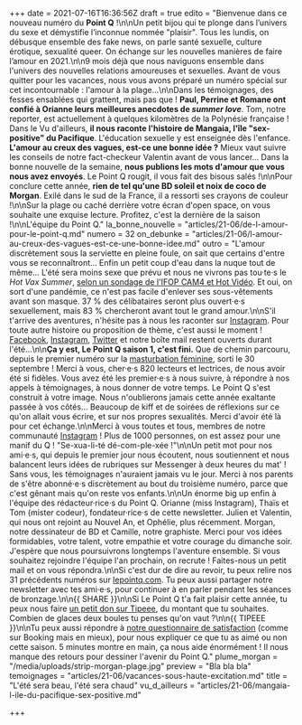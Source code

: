 +++
date = 2021-07-16T16:36:56Z
draft = true
edito = "Bienvenue dans ce nouveau numéro du **Point Q** !\n\nUn petit bijou qui te plonge dans l’univers du sexe et démystifie l’inconnue nommée \"plaisir\". Tous les lundis, on débusque ensemble des fake news, on parle santé sexuelle, culture érotique, sexualité queer. On échange sur les nouvelles manières de faire l’amour en 2021.\n\n9 mois déjà que nous naviguons ensemble dans l'univers des nouvelles relations amoureuses et sexuelles. Avant de vous quitter pour les vacances, nous vous avons préparé un numéro spécial sur cet incontournable : l'amour à la plage...\n\nDans les témoignages, des fesses ensablées qui grattent, mais pas que ! **Paul, Perrine et Romane ont confié à Orianne leurs meilleures anecdotes de _summer love_**. Tom, notre reporter, est actuellement à quelques kilomètres de la Polynésie française ! Dans le Vu d'ailleurs, **il nous raconte l'histoire de Mangaia, l'île \"sex-positive\" du Pacifique**. L'éducation sexuelle y est enseignée dès l'enfance. **L'amour au creux des vagues, est-ce une bonne idée ?** Mieux vaut suivre les conseils de notre fact-checkeur Valentin avant de vous lancer... Dans la bonne nouvelle de la semaine, **nous publions les mots d'amour que vous nous avez envoyés**. Le Point Q rougit, il vous fait des bisous salés !\n\nPour conclure cette année, **rien de tel qu'une BD soleil et noix de coco de Morgan**. Exilé dans le sud de la France, il a ressorti ses crayons de couleur !\n\nSur la plage ou caché derrière votre écran d'open space, on vous souhaite une exquise lecture. Profitez, c'est la dernière de la saison !\n\nL'équipe du Point Q."
la_bonne_nouvelle = "articles/21-06/de-l-amour-pour-le-point-q.md"
numero = 32
on_debunke = "articles/21-06/l-amour-au-creux-des-vagues-est-ce-une-bonne-idee.md"
outro = "L'amour discrètement sous la serviette en pleine foule, on sait que certains d'entre vous se reconnaîtront... Enfin un petit coup d'eau dans la nuque tout de même... L'été sera moins sexe que prévu et nous ne vivrons pas tou·te·s le _Hot Vax Summer_, [selon un sondage de l'IFOP CAM4 et Hot Vidéo](https://www.ifop.com/publication/lete-2021-le-summer-of-love-de-la-generation-covid/). Et oui, on sort d'une pandémie, ce n'est pas facile d'enlever ses sous-vêtements avant son masque. 37 % des célibataires seront plus ouvert·e·s sexuellement, mais 83 % chercheront avant tout le grand amour.\n\nS'il t'arrive des aventures, n'hésite pas à nous les raconter sur [Instagram](https://www.instagram.com/lepoint.q/). Pour toute autre histoire ou proposition de thème, c'est aussi le moment ! [Facebook](https://www.facebook.com), [Instagram](https://www.instagram.com/lepoint.q/), [Twitter](https://twitter.com/LePointQ) et notre boîte mail restent ouverts durant l'été...\n\n**Ça y est, Le Point Q saison 1, c'est fini.** Que de chemin parcouru, depuis le premier numéro sur la [masturbation féminine](https://lepointq.com/newsletters/le-plaisir-dans-tous-ses-etats/), sorti le 30 septembre ! Merci à vous, cher·e·s 820 lecteurs et lectrices, de nous avoir été si fidèles. Vous avez été les premier·e·s à nous suivre, à répondre à nos appels à témoignages, à nous donner de votre temps. Le Point Q s'est construit à votre image. Nous n'oublierons jamais cette année exaltante passée à vos côtés... Beaucoup de kiff et de soirées de réflexions sur ce qu'on allait vous écrire, et sur nos propres sexualités. Merci d'avoir été là pour cet échange.\n\nMerci à vous toutes et tous, membres de notre communauté [Instagram](https://www.instagram.com/lepoint.q/) ! Plus de 1000 personnes, on est assez pour une manif du Q ! \"Se-xua-li-té dé-com-ple-xée !\"\n\nUn petit mot pour nos ami·e·s, qui depuis le premier jour nous écoutent, nous soutiennent et nous balancent leurs idées de rubriques sur Messenger à deux heures du mat' ! Sans vous, les témoignages n'auraient jamais vu le jour. Merci à nos parents de s'être abonné·e·s discrètement au bout du troisième numéro, parce que c'est gênant mais qu'on reste vos enfants.\n\nUn énorme big up enfin à l'équipe des rédacteur·rice·s du Point Q. Orianne (miss Instagram), Thaïs et Tom (mister codeur), fondateur·rice·s de cette newsletter. Julien et Valentin, qui nous ont rejoint au Nouvel An, et Ophélie, plus récemment. Morgan, notre dessinateur de BD et Camille, notre graphiste. Merci pour vos idées formidables, votre talent, votre empathie et votre courage du dimanche soir. J'espère que nous poursuivrons longtemps l'aventure ensemble. Si vous souhaitez rejoindre l'équipe l'an prochain, on recrute ! Faites-nous un petit mail et on vous répondra.\n\nSi c'est dur de dire au revoir, tu peux relire nos 31 précédents numéros sur [lepointq.com](https://lepointq.com/). Tu peux aussi partager notre newsletter avec tes ami·e·s, pour continuer à en parler pendant les séances de bronzage.\n\n{{ SHARE }}\n\nSi Le Point Q t'a fait plaisir cette année, tu peux nous faire [un petit don sur Tipeee](https://fr.tipeee.com/le-point-q), du montant que tu souhaites. Combien de glaces deux boules tu penses qu'on vaut ?\n\n{{ TIPEEE }}\n\nTu peux aussi répondre à [notre questionnaire de satisfaction](https://forms.gle/jk4UxArCYFooH4UQ6) (comme sur Booking mais en mieux), pour nous expliquer ce que tu as aimé ou non cette saison. 5 minutes montre en main, ça nous aide énormément ! Il nous manque des retours pour dessiner l'avenir du Point Q."
plume_morgan = "/media/uploads/strip-morgan-plage.jpg"
preview = "Bla bla bla"
temoignages = "articles/21-06/vacances-sous-haute-excitation.md"
title = "L'été sera beau, l'été sera chaud"
vu_d_ailleurs = "articles/21-06/mangaia-l-ile-du-pacifique-sex-positive.md"

+++
